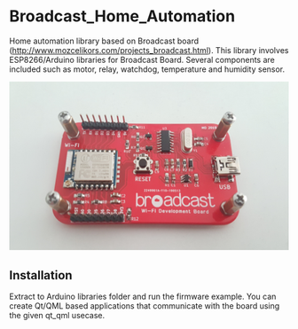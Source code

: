 # Broadcast_Home_Automation
Home automation library based on Broadcast board (http://www.mozcelikors.com/projects_broadcast.html).
This library involves ESP8266/Arduino libraries for Broadcast Board.
Several components are included such as motor, relay, watchdog, temperature and humidity sensor.

![Broadcast Board](https://raw.githubusercontent.com/mozcelikors/Broadcast_Home_Automation/master/img/broadcast4.png)

## Installation
Extract to Arduino libraries folder and run the firmware example.
You can create Qt/QML based applications that communicate with the board using the given qt_qml usecase.

